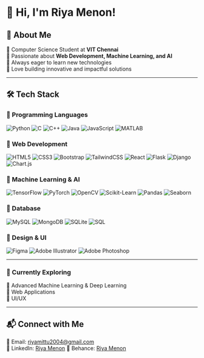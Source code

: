 # 👋 Hi, I'm Riya Menon!

## 🚀 About Me  
🔹 Computer Science Student at **VIT Chennai**  
🔹 Passionate about **Web Development, Machine Learning, and AI**  
🔹 Always eager to learn new technologies  
🔹 Love building innovative and impactful solutions  

---

## 🛠 Tech Stack

### 🔹 Programming Languages  
![Python](https://img.shields.io/badge/Python-3776AB?style=for-the-badge&logo=python&logoColor=white) ![C](https://img.shields.io/badge/C-00599C?style=for-the-badge&logo=c&logoColor=white) ![C++](https://img.shields.io/badge/C++-00599C?style=for-the-badge&logo=c%2B%2B&logoColor=white) ![Java](https://img.shields.io/badge/Java-007396?style=for-the-badge&logo=java&logoColor=white) ![JavaScript](https://img.shields.io/badge/JavaScript-F7DF1E?style=for-the-badge&logo=javascript&logoColor=black) ![MATLAB](https://img.shields.io/badge/MATLAB-0076A8?style=for-the-badge&logo=mathworks&logoColor=white)

### 🔹 Web Development  
![HTML5](https://img.shields.io/badge/HTML5-E34F26?style=for-the-badge&logo=html5&logoColor=white) ![CSS3](https://img.shields.io/badge/CSS3-1572B6?style=for-the-badge&logo=css3&logoColor=white) ![Bootstrap](https://img.shields.io/badge/Bootstrap-563D7C?style=for-the-badge&logo=bootstrap&logoColor=white) ![TailwindCSS](https://img.shields.io/badge/Tailwind_CSS-38B2AC?style=for-the-badge&logo=tailwind-css&logoColor=white) ![React](https://img.shields.io/badge/React-20232A?style=for-the-badge&logo=react&logoColor=61DAFB) ![Flask](https://img.shields.io/badge/Flask-000000?style=for-the-badge&logo=flask&logoColor=white) ![Django](https://img.shields.io/badge/Django-092E20?style=for-the-badge&logo=django&logoColor=white) ![Chart.js](https://img.shields.io/badge/Chart.js-F5788D?style=for-the-badge&logo=chartdotjs&logoColor=white)

### 🔹 Machine Learning & AI  
![TensorFlow](https://img.shields.io/badge/TensorFlow-FF6F00?style=for-the-badge&logo=tensorflow&logoColor=white) ![PyTorch](https://img.shields.io/badge/PyTorch-EE4C2C?style=for-the-badge&logo=pytorch&logoColor=white) ![OpenCV](https://img.shields.io/badge/OpenCV-5C3EE8?style=for-the-badge&logo=opencv&logoColor=white) ![Scikit-Learn](https://img.shields.io/badge/Scikit--Learn-F7931E?style=for-the-badge&logo=scikit-learn&logoColor=white) ![Pandas](https://img.shields.io/badge/Pandas-150458?style=for-the-badge&logo=pandas&logoColor=white) ![Seaborn](https://img.shields.io/badge/Seaborn-0081A7?style=for-the-badge&logo=seaborn&logoColor=white)

### 🔹 Database  
![MySQL](https://img.shields.io/badge/MySQL-4479A1?style=for-the-badge&logo=mysql&logoColor=white) ![MongoDB](https://img.shields.io/badge/MongoDB-4EA94B?style=for-the-badge&logo=mongodb&logoColor=white) ![SQLite](https://img.shields.io/badge/SQLite-07405E?style=for-the-badge&logo=sqlite&logoColor=white) ![SQL](https://img.shields.io/badge/SQL-003B57?style=for-the-badge&logo=postgresql&logoColor=white)

### 🔹 Design & UI  
![Figma](https://img.shields.io/badge/Figma-F24E1E?style=for-the-badge&logo=figma&logoColor=white) ![Adobe Illustrator](https://img.shields.io/badge/Illustrator-FF9A00?style=for-the-badge&logo=adobeillustrator&logoColor=white) ![Adobe Photoshop](https://img.shields.io/badge/Photoshop-31A8FF?style=for-the-badge&logo=adobephotoshop&logoColor=white)

---

### 🌱 Currently Exploring  
🔹 Advanced Machine Learning & Deep Learning  
🔹 Web Applications  
🔹 UI/UX

---

## 📬 Connect with Me  
📩 Email: riyamittu2004@gmail.com  
📘 LinkedIn: [Riya Menon](https://www.linkedin.com/in/riya-s-menon-553951359)
🎨 Behance: [Riya Menon](https://www.behance.net/riyamenon2)

